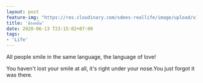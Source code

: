 ```yaml
---
layout: post
feature-img: "https://res.cloudinary.com/sdees-reallife/image/upload/v1555658919/sample_feature_img.png"
title: 'มีรอยยิ้ม'
date: 2020-06-13 T23:15:02+07:00
tags:
- 'Life'
---
```

All people smile in the same language, the language of love!

<i class="fa fa-child" style="color:plum"></i>

You haven't lost your smile at all, it's right under your nose.You just forgot it was there.
